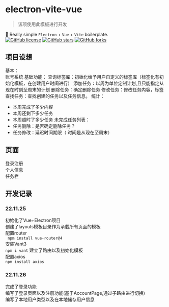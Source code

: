 # electron-vite-vue
> 该项使用此模板进行开发

🥳 Really simple `Electron` + `Vue` + `Vite` boilerplate.  
[![GitHub license](https://img.shields.io/github/license/caoxiemeihao/electron-vite-vue)](https://github.com/electron-vite/electron-vite-vue/blob/main/LICENSE)
[![GitHub stars](https://img.shields.io/github/stars/caoxiemeihao/electron-vite-vue?color=fa6470)](https://github.com/electron-vite/electron-vite-vue)
[![GitHub forks](https://img.shields.io/github/forks/caoxiemeihao/electron-vite-vue)](https://github.com/electron-vite/electron-vite-vue)

## 项目设想
基本：  
账号系统
基础功能：
查询标签库：初始化给予用户自定义的标签库（标签化有初始化模板，在创建用户时间进行）
添加任务：以周为单位定制计划,且只能指定从现在时刻至周末的计划
删除任务：确定删除任务
修改任务：修改任务内容，标签
查找任务：查找创建的任务以及任务信息。
统计：
- 本周完成了多少内容
- 本周还剩下多少任务
- 本周超时了多少任务
  未完成任务列表：
- 任务删除：是否确定删除任务？
- 任务修改：延迟时间期限（ 时间是从现在至周末）

## 页面
登录注册  
个人信息  
任务栏

## 开发记录

### 22.11.25
初始化了Vue+Electron项目  
创建了layouts模板目录作为承载所有页面的模板  
配置router   
``` npm install vue-router@4```  
安装Vant3  
```npm i vant```
建立了路由以及初始化模板  
配置axios  
```npm install axios```

### 22.11.26
完成了登录功能  
编写了登录页面以及注册功能(基于AccountPage,通过子路由进行切换)   
编写了本地用户类型以及在本地储存用户信息  
